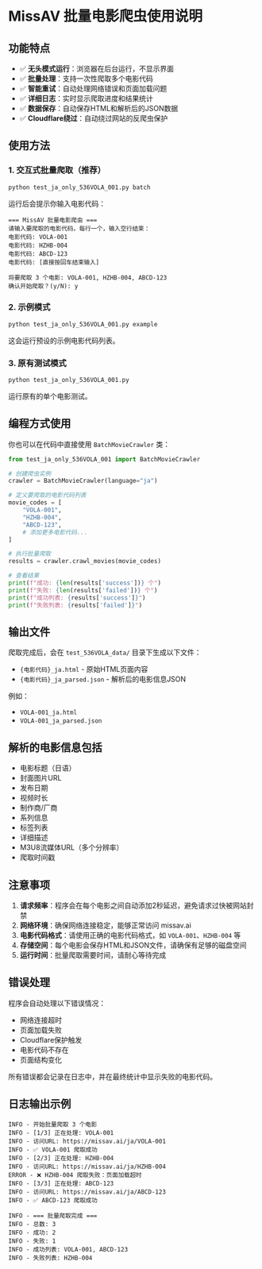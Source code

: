 # MissAV 批量电影爬虫使用说明

## 功能特点

- ✅ **无头模式运行**：浏览器在后台运行，不显示界面
- ✅ **批量处理**：支持一次性爬取多个电影代码
- ✅ **智能重试**：自动处理网络错误和页面加载问题
- ✅ **详细日志**：实时显示爬取进度和结果统计
- ✅ **数据保存**：自动保存HTML和解析后的JSON数据
- ✅ **Cloudflare绕过**：自动绕过网站的反爬虫保护

## 使用方法

### 1. 交互式批量爬取（推荐）

```bash
python test_ja_only_536VOLA_001.py batch
```

运行后会提示你输入电影代码：
```
=== MissAV 批量电影爬虫 ===
请输入要爬取的电影代码，每行一个，输入空行结束：
电影代码: VOLA-001
电影代码: HZHB-004
电影代码: ABCD-123
电影代码: [直接按回车结束输入]

将要爬取 3 个电影: VOLA-001, HZHB-004, ABCD-123
确认开始爬取？(y/N): y
```

### 2. 示例模式

```bash
python test_ja_only_536VOLA_001.py example
```

这会运行预设的示例电影代码列表。

### 3. 原有测试模式

```bash
python test_ja_only_536VOLA_001.py
```

运行原有的单个电影测试。

## 编程方式使用

你也可以在代码中直接使用 `BatchMovieCrawler` 类：

```python
from test_ja_only_536VOLA_001 import BatchMovieCrawler

# 创建爬虫实例
crawler = BatchMovieCrawler(language="ja")

# 定义要爬取的电影代码列表
movie_codes = [
    "VOLA-001",
    "HZHB-004",
    "ABCD-123",
    # 添加更多电影代码...
]

# 执行批量爬取
results = crawler.crawl_movies(movie_codes)

# 查看结果
print(f"成功: {len(results['success'])} 个")
print(f"失败: {len(results['failed'])} 个")
print(f"成功列表: {results['success']}")
print(f"失败列表: {results['failed']}")
```

## 输出文件

爬取完成后，会在 `test_536VOLA_data/` 目录下生成以下文件：

- `{电影代码}_ja.html` - 原始HTML页面内容
- `{电影代码}_ja_parsed.json` - 解析后的电影信息JSON

例如：
- `VOLA-001_ja.html`
- `VOLA-001_ja_parsed.json`

## 解析的电影信息包括

- 电影标题（日语）
- 封面图片URL
- 发布日期
- 视频时长
- 制作商/厂商
- 系列信息
- 标签列表
- 详细描述
- M3U8流媒体URL（多个分辨率）
- 爬取时间戳

## 注意事项

1. **请求频率**：程序会在每个电影之间自动添加2秒延迟，避免请求过快被网站封禁
2. **网络环境**：确保网络连接稳定，能够正常访问 missav.ai
3. **电影代码格式**：请使用正确的电影代码格式，如 `VOLA-001`、`HZHB-004` 等
4. **存储空间**：每个电影会保存HTML和JSON文件，请确保有足够的磁盘空间
5. **运行时间**：批量爬取需要时间，请耐心等待完成

## 错误处理

程序会自动处理以下错误情况：
- 网络连接超时
- 页面加载失败
- Cloudflare保护触发
- 电影代码不存在
- 页面结构变化

所有错误都会记录在日志中，并在最终统计中显示失败的电影代码。

## 日志输出示例

```
INFO - 开始批量爬取 3 个电影
INFO - [1/3] 正在处理: VOLA-001
INFO - 访问URL: https://missav.ai/ja/VOLA-001
INFO - ✅ VOLA-001 爬取成功
INFO - [2/3] 正在处理: HZHB-004
INFO - 访问URL: https://missav.ai/ja/HZHB-004
ERROR - ❌ HZHB-004 爬取失败：页面加载超时
INFO - [3/3] 正在处理: ABCD-123
INFO - 访问URL: https://missav.ai/ja/ABCD-123
INFO - ✅ ABCD-123 爬取成功

INFO - === 批量爬取完成 ===
INFO - 总数: 3
INFO - 成功: 2
INFO - 失败: 1
INFO - 成功列表: VOLA-001, ABCD-123
INFO - 失败列表: HZHB-004
```